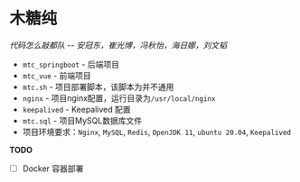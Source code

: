 # 木糖纯

*代码怎么敲都队 -- 安冠东，崔光博，冯秋怡，海日娜，刘文韬*

* `mtc_springboot` - 后端项目
* `mtc_vue` - 前端项目
* `mtc.sh` - 项目部署脚本，该脚本为并不通用
* `nginx` - 项目nginx配置，运行目录为`/usr/local/nginx`
* `keepalived` - Keepalived 配置
* `mtc.sql` - 项目MySQL数据库文件
* 项目环境要求：`Nginx`, `MySQL`, `Redis`, `OpenJDK 11`, `ubuntu 20.04`, `Keepalived`

**TODO**

- [ ] Docker 容器部署
